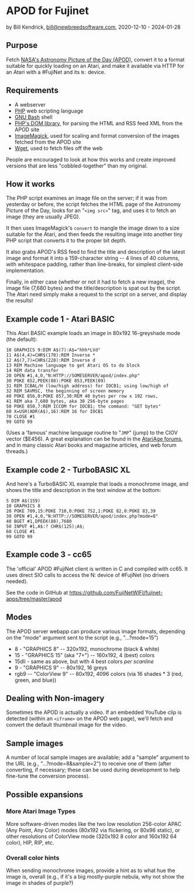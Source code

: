 # APOD for Fujinet

by Bill Kendrick, bill@newbreedsoftware.com, 2020-12-10 - 2024-01-28

## Purpose
Fetch [NASA's Astronomy Picture of the Day (APOD)](https://apod.nasa.gov/apod/),
convert it to a format suitable for quickly loading on an Atari, and make it
available via HTTP for an Atari with a #FujiNet and its `N:` device.

## Requirements
- A webserver
- [PHP](https://www.php.net) web scripting language
- [GNU Bash](https://www.gnu.org/software/bash/) shell
- [PHP's DOM library](https://www.php.net/manual/en/book.dom.php),
  for parsing the HTML and RSS feed XML from the APOD site
- [ImageMagick](https://imagemagick.org/), used for scaling and
  format conversion of the images fetched from the APOD site
- [Wget](https://www.gnu.org/software/wget/), used to fetch files
  off the web

People are encouraged to look at how this works and create improved
versions that are less "cobbled-together" than my original.

## How it works
The PHP script examines an image file on the server;
if it was from yesterday or before, the script fetches the HTML page
of the Astronomy Picture of the Day, looks for an "`<img src>`" tag,
and uses it to fetch an image (they are usually JPEG).

It then uses ImageMagick's `convert` to mangle the image down to a size
suitable for the Atari, and then feeds the resulting image into another
tiny PHP script that converts it to the proper bit depth.

It also grabs APOD's RSS feed to find the title and description of
the latest image and format it into a 159-character string -- 4 lines
of 40 columns, with whitespace padding, rather than line-breaks, for
simplest client-side implementation.

Finally, in either case (whether or not it had to fetch a new image),
the image file (7,680 bytes) and the title/description is spat out by
the script.  The Atari need simply make a request to the script on a
server, and display the results!

## Example code 1 - Atari BASIC
This Atari BASIC example loads an image in 80x192
16-greyshade mode (the default):

```
10 GRAPHICS 9:DIM A$(7):A$="hhh*LVd"
11 A$(4,4)=CHR$(170):REM Inverse *
12 A$(7,7)=CHR$(228):REM Inverse d
13 REM Machine language to get Atari OS to do block
14 REM data transfer
20 OPEN #1,4,0,"N:HTTP://SOMESERVER/apod/index.php"
30 POKE 852,PEEK(88):POKE 853,PEEK(89)
31 REM ICBAL/H (low/high address) for IOCB1; using low/high of
32 REM SAVMSC, the beginning of screen memory
40 POKE 856,0:POKE 857,30:REM 40 bytes per row x 192 rows,
41 REM aka 7,680 bytes, aka 30 256-byte pages
50 POKE 850,7:REM ICCOM for IOCB1; the command: "GET bytes"
60 X=USR(ADR(A$),16):REM 16 for IOCB1
70 CLOSE #1
99 GOTO 99
```

(Uses a 'famous' machine language routine to "`JMP`" (jump)
to the CIOV vector ($E456). A great explanation can be found
in the [AtariAge forums](https://atariage.com/forums/topic/174633-help-needed-atari800-basic-loading-and-saving-binary-files-on-cassette/?do=findComment&comment=2171905),
and in many classic Atari books and magazine articles, and
web forum threads.)

## Example code 2 - TurboBASIC XL
And here's a TurboBASIC XL example that loads a monochrome image,
and shows the title and description in the text window at the bottom:

```
5 DIM A$(159)
10 GRAPHICS 8
20 POKE 709,15:POKE 710,0:POKE 752,1:POKE 82,0:POKE 83,39
30 OPEN #1,4,0,"N:HTTP://SOMESERVER/apod/index.php?mode=8"
40 BGET #1,DPEEK(88),7680
50 INPUT #1,A$:? CHR$(125);A$;
60 CLOSE #1
99 GOTO 99
```

## Example code 3 - cc65
The 'official' APOD #FujiNet client is written in C and
compiled with cc65.  It uses direct SIO calls to access the
N: device of #FujiNet (no drivers needed).

See the code in GitHub at
https://github.com/FujiNetWIFI/fujinet-apps/tree/master/apod

## Modes
The APOD server webapp can produce various image formats,
depending on the "mode" argument sent to the script
(e.g., "...?mode=15")

 * 8 - "GRAPHICS 8" -- 320x192, monochrome (black & white)
 * 15 - "GRAPHICS 15" (aka "7+") -- 160x192, 4 (best) colors
 * 15dli - same as above, but with 4 best colors _per scanline_
 * 9 - "GRAPHICS 9" -- 80x192, 16 greys
 * rgb9 -- "ColorView 9" -- 80x192, 4096 colors (via 16 shades * 3 (red, green, and blue))

## Dealing with Non-imagery
Sometimes the APOD is actually a video.  If an embedded YouTube clip
is detected (within an `<iframe>` on the APOD web page), we'll fetch and
convert the default thumbnail image for the video.

## Sample images
A number of local sample images are available; add a
"sample" argument to the URL (e.g., "...?mode=8&sample=2")
to receive one of them (after converting, if necessary; these
can be used during development to help fine-tune the conversion
process).

## Possible expansions
### More Atari Image Types
More software-driven modes like the two low resolution 256-color APAC
(Any Point, Any Color) modes (80x192 via flickering, or 80x96 static),
or other resolutions of ColorView mode (320x192 8 color and 160x192 64 color),
HIP, RIP, etc.

### Overall color hints
When sending monochrome images, provide a hint as to
what hue the image is, overall (e.g., if it's a big
mostly-purple nebula, why not show the image in shades of
purple?)

